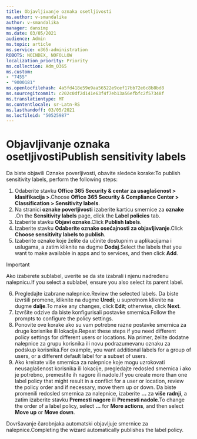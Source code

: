 ```yaml
---
title: Objavljivanje oznaka osetljivosti
ms.author: v-smandalika
author: v-smandalika
manager: dansimp
ms.date: 03/05/2021
audience: Admin
ms.topic: article
ms.service: o365-administration
ROBOTS: NOINDEX, NOFOLLOW
localization_priority: Priority
ms.collection: Adm_O365
ms.custom:
- "7455"
- "9000181"
ms.openlocfilehash: 4a5fd418e59e9aa56522e9cef17bb72e6c8b8bd8
ms.sourcegitcommit: c202c0df2d141e63f4f7eb13a56efbfc2f57348f
ms.translationtype: MT
ms.contentlocale: sr-Latn-RS
ms.lasthandoff: 03/05/2021
ms.locfileid: "50525987"
---
```

# <a name="publish-sensitivity-labels"></a><span data-ttu-id="5aac0-102">Objavljivanje oznaka osetljivosti</span><span class="sxs-lookup"><span data-stu-id="5aac0-102">Publish sensitivity labels</span></span>

<span data-ttu-id="5aac0-103">Da biste objavili Oznake poverljivosti, obavite sledeće korake:</span><span class="sxs-lookup"><span data-stu-id="5aac0-103">To publish sensitivity labels, perform the following steps:</span></span>

1. <span data-ttu-id="5aac0-104">Odaberite stavku **Office 365 Security & centar za usaglašenost > klasifikacija >**.</span><span class="sxs-lookup"><span data-stu-id="5aac0-104">Choose **Office 365 Security & Compliance Center > Classification > Sensitivity labels**.</span></span>
2. <span data-ttu-id="5aac0-105">Na stranici **oznake poverljivosti** izaberite karticu smernice za **oznake** .</span><span class="sxs-lookup"><span data-stu-id="5aac0-105">On the **Sensitivity labels** page, click the **Label policies** tab.</span></span>
3. <span data-ttu-id="5aac0-106">Izaberite stavku **Objavi oznake**.</span><span class="sxs-lookup"><span data-stu-id="5aac0-106">Click **Publish labels**.</span></span>
4. <span data-ttu-id="5aac0-107">Izaberite stavku **Odaberite oznake osećajnosti za objavljivanje**.</span><span class="sxs-lookup"><span data-stu-id="5aac0-107">Click **Choose sensitivity labels to publish**.</span></span> 
5. <span data-ttu-id="5aac0-108">Izaberite oznake koje želite da učinite dostupnim u aplikacijama i uslugama, a zatim kliknite na dugme **Dodaj**.</span><span class="sxs-lookup"><span data-stu-id="5aac0-108">Select the labels that you want to make available in apps and to services, and then click **Add**.</span></span>
> [!IMPORTANT]
> <span data-ttu-id="5aac0-109">Ako izaberete sublabel, uverite se da ste izabrali i njenu nadređenu nalepnicu.</span><span class="sxs-lookup"><span data-stu-id="5aac0-109">If you select a sublabel, ensure you also select its parent label.</span></span>
6. <span data-ttu-id="5aac0-110">Pregledajte izabrane nalepnice.</span><span class="sxs-lookup"><span data-stu-id="5aac0-110">Review the selected labels.</span></span> <span data-ttu-id="5aac0-111">Da biste izvršili promene, kliknite na dugme **Uredi**; u suprotnom kliknite na dugme **dalje**.</span><span class="sxs-lookup"><span data-stu-id="5aac0-111">To make any changes, click **Edit**; otherwise, click **Next**.</span></span>
7. <span data-ttu-id="5aac0-112">Izvršite odzive da biste konfigurisali postavke smernica.</span><span class="sxs-lookup"><span data-stu-id="5aac0-112">Follow the prompts to configure the policy settings.</span></span>
8. <span data-ttu-id="5aac0-113">Ponovite ove korake ako su vam potrebne razne postavke smernica za druge korisnike ili lokacije.</span><span class="sxs-lookup"><span data-stu-id="5aac0-113">Repeat these steps if you need different policy settings for different users or locations.</span></span> <span data-ttu-id="5aac0-114">Na primer, želite dodatne nalepnice za grupu korisnika ili novu podrazumevanu oznaku za podskup korisnika.</span><span class="sxs-lookup"><span data-stu-id="5aac0-114">For example, you want additional labels for a group of users, or a different default label for a subset of users.</span></span>
9. <span data-ttu-id="5aac0-115">Ako kreirate više smernica za nalepnice koje mogu uzrokovati neusaglašenost korisnika ili lokacije, pregledajte redosled smernica i ako je potrebno, premestite ih nagore ili nadole.</span><span class="sxs-lookup"><span data-stu-id="5aac0-115">If you create more than one label policy that might result in a conflict for a user or location, review the policy order and if necessary, move them up or down.</span></span> <span data-ttu-id="5aac0-116">Da biste promenili redosled smernica za nalepnice, izaberite **...** za **više radnji**, a zatim izaberite stavku **Premesti nagore** ili **Premesti nadole**.</span><span class="sxs-lookup"><span data-stu-id="5aac0-116">To change the order of a label policy, select **...** for **More actions**, and then select **Move up** or **Move down**.</span></span>

<span data-ttu-id="5aac0-117">Dovršavanje čarobnjaka automatski objavljuje smernice za nalepnice.</span><span class="sxs-lookup"><span data-stu-id="5aac0-117">Completing the wizard automatically publishes the label policy.</span></span>

